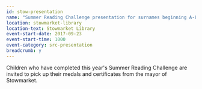 ```yaml
---
id: stow-presentation
name: "Summer Reading Challenge presentation for surnames beginning A-L"
location: stowmarket-library
location-text: Stowmarket Library
event-start-date: 2017-09-23
event-start-time: 1000
event-category: src-presentation
breadcrumb: y
---
```


Children who have completed this year's Summer Reading Challenge are invited to pick up their medals and certificates from the mayor of Stowmarket.
